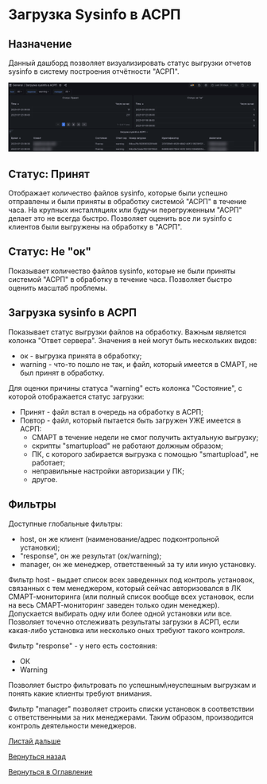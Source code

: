 # Загрузка Sysinfo в АСРП

## Назначение

Данный дашборд позволяет визуализировать статус выгрузки отчетов sysinfo в систему построения отчётности "АСРП". 

![Типовая выгрузка данных](img/kodeks-upload-asrp/asrp-upload.png "Выгрузка данных с ошибками")

## Статус: Принят

Отображает количество файлов sysinfo, которые были успешно отправлены и были приняты в обработку системой "АСРП" в течение часа. 
На крупных инсталляциях или будучи перегруженным "АСРП" делает это не всегда быстро. Позволяет оценить все ли sysinfo с 
клиентов были выгружены на обработку в "АСРП".

## Cтатус: Не "ок"

Показывает количество файлов sysinfo, которые не были приняты системой "АСРП" в обработку в течение часа. 
Позволяет быстро оценить масштаб проблемы.

## Загрузка sysinfo в АСРП

Показывает статус выгрузки файлов на обработку. Важным является колонка "Ответ сервера". Значения в ней могут быть нескольких видов:

- ок - выгрузка принята в обработку;
- warning - что-то пошло не так, и файл, который имеется в СМАРТ, не был принят в обработку.

Для оценки причины статуса "warning" есть колонка "Состояние", с которой отображается статус загрузки:

- Принят - файл встал в очередь на обработку в АСРП;
- Повтор - файл, который пытается быть загружен УЖЕ имеется в АСРП:
  -  СМАРТ в течение недели не смог получить актуальную выгрузку;
  -  скрипты "smartupload" не работают должным образом;
  -  ПК, с которого забирается выгрузка с помощью "smartupload", не работает;
  -  неправильные настройки авторизации у ПК;
  -  другое.

## Фильтры

Доступные глобальные фильтры:
- host, он же клиент (наименование/адрес подконтрольной установки);
- "response", он же результат (ок/warning);
- manager, он же менеджер, ответственный за ту или иную установку.

Фильтр host - выдает список всех заведенных под контроль установок, связанных с тем менеджером, который сейчас 
авторизовался в ЛК СМАРТ-мониторинга (или полный список вообще всех установок, если на весь СМАРТ-мониторинг заведен только один менеджер).
Допускается выбирать одну или более одной установки или все.
Позволяет точечно отслеживать результаты загрузки в АСРП, если какая-либо установка или несколько оных требуют такого контроля.

Фильтр "response" - у него есть состояния:
- ОК
- Warning

Позволяет быстро фильтровать по успешным\неуспешным выгрузкам и понять какие клиенты требуют внимания.

Фильтр "manager" позволяет строить списки установок в соответствии с ответственными за них менеджерами.
Таким образом, производится контроль деятельности менеджеров.


[Листай дальше](068-user-cards.md)

[Вернуться назад](060-dashboards.md)

[Вернуться в Оглавление](Readme.md)